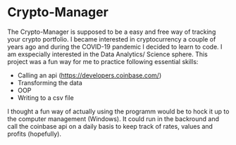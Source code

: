 # Crypto-Manager

The Crypto-Manager is supposed to be a easy and free way of tracking your crypto portfolio. I became interested in cryptocurrency a couple of years ago and during the COVID-19 pandemic I decided to learn to code. I am exspecially interested in the Data Analytics/ Science sphere. 
This project was a fun way for me to practice following essential skills:
  - Calling an api (https://developers.coinbase.com/)
  - Transforming the data 
  - OOP
  - Writing to a csv file

I thought a fun way of actually using the programm would be to hock it up to the computer management (Windows). It could run in the backround and call the coinbase api on a daily basis to keep track of rates, values and profits (hopefully).
